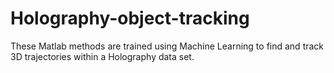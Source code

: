 # Holography-object-tracking
These Matlab methods are trained using Machine Learning to find and track 3D trajectories within a Holography data set. 
